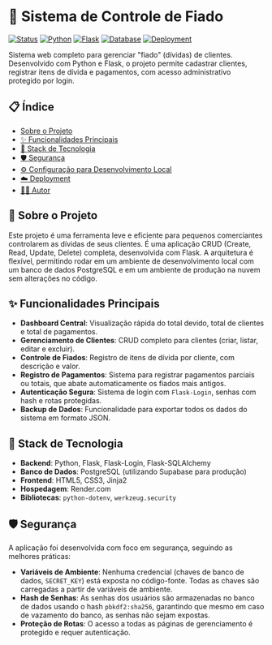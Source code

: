 # 📝 Sistema de Controle de Fiado

[![Status](https://img.shields.io/badge/status-em%20produção-blue)](#️-deployment)
[![Python](https://img.shields.io/badge/Python-3.9+-blue.svg)](https://www.python.org/)
[![Flask](https://img.shields.io/badge/Flask-2.x-orange)](https://flask.palletsprojects.com/)
[![Database](https://img.shields.io/badge/Database-PostgreSQL-blue)](https://www.postgresql.org/)
[![Deployment](https://img.shields.io/badge/Deployed%20on-Render.com-black)](https://render.com/)

Sistema web completo para gerenciar "fiado" (dívidas) de clientes. Desenvolvido com Python e Flask, o projeto permite cadastrar clientes, registrar itens de dívida e pagamentos, com acesso administrativo protegido por login.


## 📋 Índice

-   [Sobre o Projeto](#-sobre-o-projeto)
-   [✨ Funcionalidades Principais](#-funcionalidades-principais)
-   [🚀 Stack de Tecnologia](#-stack-de-tecnologia)
-   [🛡️ Segurança](#️-segurança)
-   [⚙️ Configuração para Desenvolvimento Local](#️-configuração-para-desenvolvimento-local)
-   [☁️ Deployment](#️-deployment)
-   [👨‍💻 Autor](#-autor)

## 📖 Sobre o Projeto

Este projeto é uma ferramenta leve e eficiente para pequenos comerciantes controlarem as dívidas de seus clientes. É uma aplicação CRUD (Create, Read, Update, Delete) completa, desenvolvida com Flask. A arquitetura é flexível, permitindo rodar em um ambiente de desenvolvimento local com um banco de dados PostgreSQL e em um ambiente de produção na nuvem sem alterações no código.

## ✨ Funcionalidades Principais

-   **Dashboard Central**: Visualização rápida do total devido, total de clientes e total de pagamentos.
-   **Gerenciamento de Clientes**: CRUD completo para clientes (criar, listar, editar e excluir).
-   **Controle de Fiados**: Registro de itens de dívida por cliente, com descrição e valor.
-   **Registro de Pagamentos**: Sistema para registrar pagamentos parciais ou totais, que abate automaticamente os fiados mais antigos.
-   **Autenticação Segura**: Sistema de login com `Flask-Login`, senhas com hash e rotas protegidas.
-   **Backup de Dados**: Funcionalidade para exportar todos os dados do sistema em formato JSON.

## 🚀 Stack de Tecnologia

-   **Backend**: Python, Flask, Flask-Login, Flask-SQLAlchemy
-   **Banco de Dados**: PostgreSQL (utilizando Supabase para produção)
-   **Frontend**: HTML5, CSS3, Jinja2
-   **Hospedagem**: Render.com
-   **Bibliotecas**: `python-dotenv`, `werkzeug.security`

## 🛡️ Segurança

A aplicação foi desenvolvida com foco em segurança, seguindo as melhores práticas:

-   **Variáveis de Ambiente**: Nenhuma credencial (chaves de banco de dados, `SECRET_KEY`) está exposta no código-fonte. Todas as chaves são carregadas a partir de variáveis de ambiente.
-   **Hash de Senhas**: As senhas dos usuários são armazenadas no banco de dados usando o hash `pbkdf2:sha256`, garantindo que mesmo em caso de vazamento do banco, as senhas não sejam expostas.
-   **Proteção de Rotas**: O acesso a todas as páginas de gerenciamento é protegido e requer autenticação.

